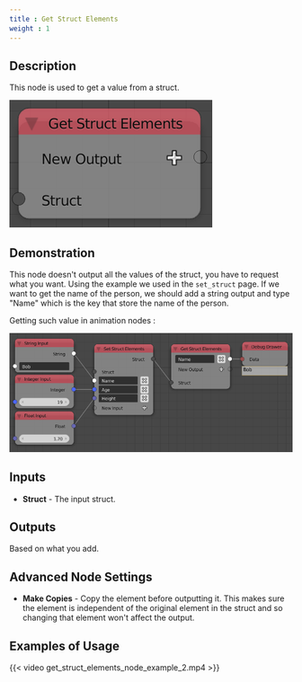```yaml
---
title : Get Struct Elements
weight : 1
---
```


## Description

This node is used to get a value from a struct.

![image](get_struct_elements_node.png)

## Demonstration

This node doesn't output all the values of the struct, you have to
request what you want. Using the example we used in the `set_struct`
page. If we want to get the name of the person, we should add a string
output and type "Name" which is the key that store the name of the
person.

Getting such value in animation nodes :

![image](get_struct_elements_node_example_1.png)

## Inputs

  - **Struct** - The input struct.

## Outputs

Based on what you add.

## Advanced Node Settings

  - **Make Copies** - Copy the element before outputting it. This makes
    sure the element is independent of the original element in the
    struct and so changing that element won't affect the output.

## Examples of Usage

{{< video get_struct_elements_node_example_2.mp4 >}}
